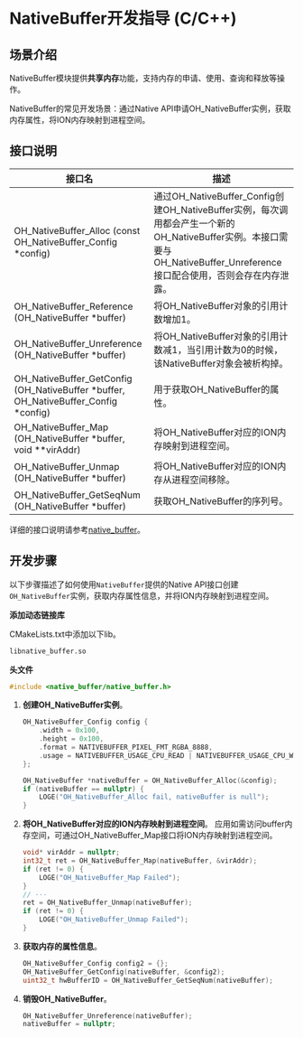 # NativeBuffer开发指导 (C/C++)
<!--Kit: ArkGraphics 2D-->
<!--Subsystem: Graphics-->
<!--Owner: @Felix-fangyang; @BruceXu; @dingpy-->
<!--Designer: @conan13234-->
<!--Tester: @nobuggers-->
<!--Adviser: @ge-yafang-->
## 场景介绍

NativeBuffer模块提供**共享内存**功能，支持内存的申请、使用、查询和释放等操作。

NativeBuffer的常见开发场景：通过Native API申请OH_NativeBuffer实例，获取内存属性，将ION内存映射到进程空间。

## 接口说明

| 接口名 | 描述 | 
| -------- | -------- |
| OH_NativeBuffer_Alloc (const OH_NativeBuffer_Config \*config) | 通过OH_NativeBuffer_Config创建OH_NativeBuffer实例，每次调用都会产生一个新的OH_NativeBuffer实例。本接口需要与OH_NativeBuffer_Unreference接口配合使用，否则会存在内存泄露。 |
| OH_NativeBuffer_Reference (OH_NativeBuffer \*buffer) | 将OH_NativeBuffer对象的引用计数增加1。 | 
| OH_NativeBuffer_Unreference (OH_NativeBuffer \*buffer) | 将OH_NativeBuffer对象的引用计数减1，当引用计数为0的时候，该NativeBuffer对象会被析构掉。 | 
| OH_NativeBuffer_GetConfig (OH_NativeBuffer \*buffer, OH_NativeBuffer_Config \*config) | 用于获取OH_NativeBuffer的属性。 | 
| OH_NativeBuffer_Map (OH_NativeBuffer \*buffer, void \*\*virAddr) | 将OH_NativeBuffer对应的ION内存映射到进程空间。 | 
| OH_NativeBuffer_Unmap (OH_NativeBuffer \*buffer) | 将OH_NativeBuffer对应的ION内存从进程空间移除。 | 
| OH_NativeBuffer_GetSeqNum (OH_NativeBuffer \*buffer) | 获取OH_NativeBuffer的序列号。 | 

详细的接口说明请参考[native_buffer](../reference/apis-arkgraphics2d/capi-oh-nativebuffer.md)。

## 开发步骤

以下步骤描述了如何使用`NativeBuffer`提供的Native API接口创建`OH_NativeBuffer`实例，获取内存属性信息，并将ION内存映射到进程空间。

**添加动态链接库**

CMakeLists.txt中添加以下lib。
```txt
libnative_buffer.so
```

**头文件**
```c++
#include <native_buffer/native_buffer.h>
```

1. **创建OH_NativeBuffer实例**。
    <!-- @[nativebuffer_alloc](https://gitcode.com/openharmony/applications_app_samples/blob/master/code/DocsSample/graphic/NdkNativeWindow/entry/src/main/cpp/NativeRender.cpp) -->

    ``` C++
    OH_NativeBuffer_Config config {
        .width = 0x100,
        .height = 0x100,
        .format = NATIVEBUFFER_PIXEL_FMT_RGBA_8888,
        .usage = NATIVEBUFFER_USAGE_CPU_READ | NATIVEBUFFER_USAGE_CPU_WRITE | NATIVEBUFFER_USAGE_MEM_DMA,
    };

    OH_NativeBuffer *nativeBuffer = OH_NativeBuffer_Alloc(&config);
    if (nativeBuffer == nullptr) {
        LOGE("OH_NativeBuffer_Alloc fail, nativeBuffer is null");
    }
    ```

2. **将OH_NativeBuffer对应的ION内存映射到进程空间**。
    应用如需访问buffer内存空间，可通过OH_NativeBuffer_Map接口将ION内存映射到进程空间。
    <!-- @[nativebuffer_map](https://gitcode.com/openharmony/applications_app_samples/blob/master/code/DocsSample/graphic/NdkNativeWindow/entry/src/main/cpp/NativeRender.cpp) -->

    ``` C++
    void* virAddr = nullptr;
    int32_t ret = OH_NativeBuffer_Map(nativeBuffer, &virAddr);
    if (ret != 0) {
        LOGE("OH_NativeBuffer_Map Failed");
    }
    // ···
    ret = OH_NativeBuffer_Unmap(nativeBuffer);
    if (ret != 0) {
        LOGE("OH_NativeBuffer_Unmap Failed");
    }
    ```

3. **获取内存的属性信息**。
    <!-- @[nativebuffer_getconfig](https://gitcode.com/openharmony/applications_app_samples/blob/master/code/DocsSample/graphic/NdkNativeWindow/entry/src/main/cpp/NativeRender.cpp) -->

    ``` C++
    OH_NativeBuffer_Config config2 = {};
    OH_NativeBuffer_GetConfig(nativeBuffer, &config2);
    uint32_t hwBufferID = OH_NativeBuffer_GetSeqNum(nativeBuffer);
    ```

4. **销毁OH_NativeBuffer**。
    <!-- @[nativebuffer_unreference](https://gitcode.com/openharmony/applications_app_samples/blob/master/code/DocsSample/graphic/NdkNativeWindow/entry/src/main/cpp/NativeRender.cpp) -->

    ``` C++
    OH_NativeBuffer_Unreference(nativeBuffer);
    nativeBuffer = nullptr;
    ```
